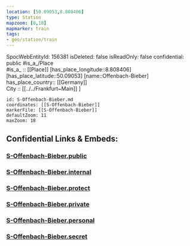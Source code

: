 ```yaml
---
location: [50.09053,8.808406] 
type: Station 
mapzoom: [8,18] 
mapmarker: train 
tags:
- geo/station/train
---
```

SpocWebEntityId: 156381
isDeleted: false
isReadOnly: false
confidential: public
#is_a_/Place  
#is_a_ :: [[Place]] 
[has_place_longitude::8.808406] 
[has_place_latitude::50.09053] 
[name::Offenbach-Bieber] 
has_place_country:: [[Germany]]  
City :: [[../../Frankfurt~Main]] ] 


```leaflet
id: S-Offenbach-Bieber.md
coordinates: [[S-Offenbach-Bieber]] 
markerFile: [[S-Offenbach-Bieber]] 
defaultZoom: 11 
maxZoom: 18
```


## Confidential Links & Embeds: 

### [S-Offenbach-Bieber.public](/_public/\Earth\Continent\Europe\Europe~Central\Germany\Germany~West\Hessen\counties~Hessen\Frankfurt~Main\Stations-FFM~SS-Offenbach-Bieber.public.md) 

### [S-Offenbach-Bieber.internal](/_internal/\Earth\Continent\Europe\Europe~Central\Germany\Germany~West\Hessen\counties~Hessen\Frankfurt~Main\Stations-FFM~SS-Offenbach-Bieber.internal.md) 

### [S-Offenbach-Bieber.protect](/_protect/\Earth\Continent\Europe\Europe~Central\Germany\Germany~West\Hessen\counties~Hessen\Frankfurt~Main\Stations-FFM~SS-Offenbach-Bieber.protect.md) 

### [S-Offenbach-Bieber.private](/_private/\Earth\Continent\Europe\Europe~Central\Germany\Germany~West\Hessen\counties~Hessen\Frankfurt~Main\Stations-FFM~SS-Offenbach-Bieber.private.md) 

### [S-Offenbach-Bieber.personal](/_personal/\Earth\Continent\Europe\Europe~Central\Germany\Germany~West\Hessen\counties~Hessen\Frankfurt~Main\Stations-FFM~SS-Offenbach-Bieber.personal.md) 

### [S-Offenbach-Bieber.secret](/_secret/\Earth\Continent\Europe\Europe~Central\Germany\Germany~West\Hessen\counties~Hessen\Frankfurt~Main\Stations-FFM~SS-Offenbach-Bieber.secret.md)

